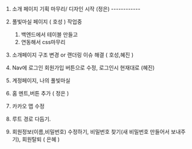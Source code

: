 1. 소개 페이지 기획 마무리/ 디자인 시작 (정은) ------------

2. 풀빛마실 페이지 ( 호성 ) 작업중

   1. 백엔드에서 테이블 만들고
   2. 연동해서 css마무리

3. 소개페이지 구조 변경 or 랜더링 이슈 해결 ( 호성,혜진 ) 

4. Nav에 로그인 회원가입 버튼으로 수정, 로그인시 현재대로 (혜진)

5. 계정페이지, 나의 풀빛마실

6. 홈 멘트,버튼 추가 ( 정은 )

7. 카카오 맵 수정

8. 루트 경로 다듬기.

9. 회원정보(이름,비밀번호) 수정하기, 비밀번호 찾기(새 비밀번호 만들어서 보내주기), 회원탈퇴 ( 은혜 )